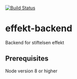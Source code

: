 [![Build Status](https://travis-ci.com/fellmirr/effekt-backend.svg?token=s1qLcbzPb7xPzHqKnyfS&branch=master)](https://travis-ci.com/fellmirr/effekt-backend)

# effekt-backend
Backend for stiftelsen effekt

## Prerequisites
Node version 8 or higher

